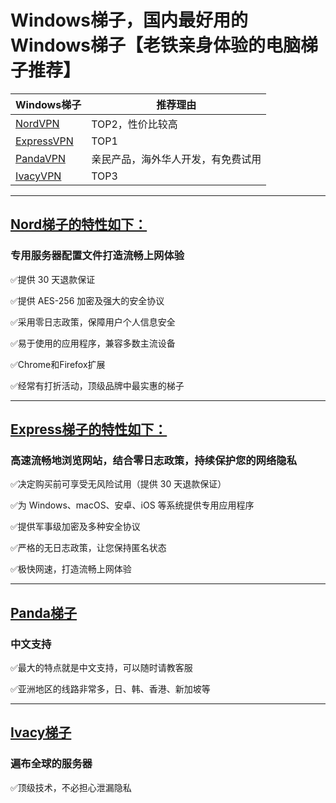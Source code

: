# Windows梯子，国内最好用的Windows梯子【老铁亲身体验的电脑梯子推荐】

|  Windows梯子   | 推荐理由  |
|  ----  | ----  |
| [NordVPN](https://go.nordlocker.net/aff_c?offer_id=15&aff_id=38201&url_id=6063&aff_sub=github&aff_click_id=wuxianff2) | TOP2，性价比较高 |
| [ExpressVPN](https://www.xvbelink.com/?a_fid=tizi_vpn&chan=github&data1=wuianff2) | TOP1 |
| [PandaVPN](https://pandavpnpro.com/r/22216799) | 亲民产品，海外华人开发，有免费试用 |
| [IvacyVPN](https://www.ivacykodi.com/easter-deal-2020/?aff=91814&data1=github&data2=wuxianff2) | TOP3 |

---

## [Nord梯子的特性如下：](https://go.nordlocker.net/aff_c?offer_id=15&aff_id=38201&url_id=6063&aff_sub=github&aff_click_id=wuxianff2)
### 专用服务器配置文件打造流畅上网体验

✅提供 30 天退款保证

✅提供 AES-256 加密及强大的安全协议

✅采用零日志政策，保障用户个人信息安全

✅易于使用的应用程序，兼容多数主流设备

✅Chrome和Firefox扩展

✅经常有打折活动，顶级品牌中最实惠的梯子

---

## [Express梯子的特性如下：](https://www.xvbelink.com/?a_fid=tizi_vpn&chan=github&data1=wuianff1)
### 高速流畅地浏览网站，结合零日志政策，持续保护您的网络隐私

✅决定购买前可享受无风险试用（提供 30 天退款保证）

✅为 Windows、macOS、安卓、iOS 等系统提供专用应用程序

✅提供军事级加密及多种安全协议

✅严格的无日志政策，让您保持匿名状态

✅极快网速，打造流畅上网体验

---

## [Panda梯子](https://pandavpnpro.com/r/22216799)
### 中文支持

✅最大的特点就是中文支持，可以随时请教客服

✅亚洲地区的线路非常多，日、韩、香港、新加坡等


---

## [Ivacy梯子](https://www.ivacykodi.com/easter-deal-2020/?aff=91814&data1=github&data2=wuxianff2) 
### 遍布全球的服务器

✅顶级技术，不必担心泄漏隐私
